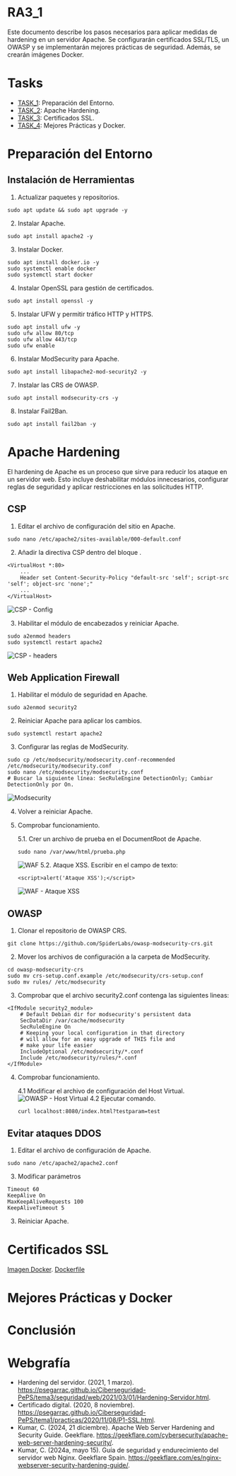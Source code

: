 # RA3_1

Este documento describe los pasos necesarios para aplicar medidas de hardening en un servidor Apache. Se configurarán certificados SSL/TLS, un OWASP y se implementarán mejores prácticas de seguridad. Además, se crearán imágenes Docker.

# Tasks

* [TASK_1](#Preparación-del-Entorno): Preparación del Entorno.
* [TASK_2](#Apache-Hardening): Apache Hardening.
* [TASK_3](#Certificados-SSL): Certificados SSL.
* [TASK_4](#Mejores-Prácticas-y-Docker): Mejores Prácticas y Docker.

# Preparación del Entorno
## Instalación de Herramientas
1. Actualizar paquetes y repositorios.
```
sudo apt update && sudo apt upgrade -y
```
2. Instalar Apache.
```
sudo apt install apache2 -y
```
3. Instalar Docker.
```
sudo apt install docker.io -y
sudo systemctl enable docker
sudo systemctl start docker
```
4. Instalar OpenSSL para gestión de certificados.
```
sudo apt install openssl -y
```
5. Instalar UFW y permitir tráfico HTTP y HTTPS.
```
sudo apt install ufw -y
sudo ufw allow 80/tcp
sudo ufw allow 443/tcp
sudo ufw enable
```
6. Instalar ModSecurity para Apache.
```
sudo apt install libapache2-mod-security2 -y
```
7. Instalar las CRS de OWASP.
```
sudo apt install modsecurity-crs -y
```
8. Instalar Fail2Ban.
```
sudo apt install fail2ban -y
```
# Apache Hardening
El hardening de Apache es un proceso que sirve para reducir los ataque en un servidor web. Esto incluye deshabilitar módulos innecesarios, configurar reglas de seguridad y aplicar restricciones en las solicitudes HTTP.
## CSP
1. Editar el archivo de configuración del sitio en Apache.
```
sudo nano /etc/apache2/sites-available/000-default.conf
```
2. Añadir la directiva CSP dentro del bloque <VirtualHost>.
```
<VirtualHost *:80>
    ...
    Header set Content-Security-Policy "default-src 'self'; script-src 'self'; object-src 'none';"
    ...
</VirtualHost>
```
![CSP - Config](https://github.com/user-attachments/assets/104b413d-0129-49cc-b4ba-44e82fcb542d)

3. Habilitar el módulo de encabezados y reiniciar Apache.
```
sudo a2enmod headers
sudo systemctl restart apache2
```
![CSP - headers](https://github.com/user-attachments/assets/bfb22460-02ee-4a79-b91e-c03114b4511c)

## Web Application Firewall
1. Habilitar el módulo de seguridad en Apache.
```
sudo a2enmod security2
```
2. Reiniciar Apache para aplicar los cambios.
```
sudo systemctl restart apache2
```
3. Configurar las reglas de ModSecurity.
```
sudo cp /etc/modsecurity/modsecurity.conf-recommended /etc/modsecurity/modsecurity.conf
sudo nano /etc/modsecurity/modsecurity.conf
# Buscar la siguiente línea: SecRuleEngine DetectionOnly; Cambiar DetectionOnly por On.
```
![Modsecurity](https://github.com/user-attachments/assets/973114a6-f0aa-46e2-a844-93fa4ac177d3)

4. Volver a reiniciar Apache.
5. Comprobar funcionamiento.

   5.1. Crer un archivo de prueba en el DocumentRoot de Apache.
   ```
   sudo nano /var/www/html/prueba.php
   ```
   ![WAF](https://github.com/user-attachments/assets/57bda759-0c8f-4aa7-bcc1-cb9a1c5932f8)
   5.2. Ataque XSS. Escribir en el campo de texto:
   ```
   <script>alert('Ataque XSS');</script>
   ```
   ![WAF - Ataque XSS](https://github.com/user-attachments/assets/22dc17ba-8ac9-4713-9f34-780d7569a909)

## OWASP
1. Clonar el repositorio de OWASP CRS.
```
git clone https://github.com/SpiderLabs/owasp-modsecurity-crs.git
```
2. Mover los archivos de configuración a la carpeta de ModSecurity.
```
cd owasp-modsecurity-crs
sudo mv crs-setup.conf.example /etc/modsecurity/crs-setup.conf
sudo mv rules/ /etc/modsecurity
```
3. Comprobar que el archivo security2.conf contenga las siguientes lineas:
```
<IfModule security2_module>
	# Default Debian dir for modsecurity's persistent data
	SecDataDir /var/cache/modsecurity
	SecRuleEngine On
	# Keeping your local configuration in that directory
	# will allow for an easy upgrade of THIS file and
	# make your life easier
    IncludeOptional /etc/modsecurity/*.conf
	Include /etc/modsecurity/rules/*.conf	
</IfModule>
```
4. Comprobar funcionamiento.

   4.1 Modificar el archivo de configuración del Host Virtual.
   ![OWASP - Host Virtual](https://github.com/user-attachments/assets/b1e049c5-cf30-4e19-8d52-4f1fac94ce41)
   4.2 Ejecutar comando.
   ```
   curl localhost:8080/index.html?testparam=test
   ```
## Evitar ataques DDOS
1. Editar el archivo de configuración de Apache.
```
sudo nano /etc/apache2/apache2.conf
```
3. Modificar parámetros
```
Timeout 60
KeepAlive On
MaxKeepAliveRequests 100
KeepAliveTimeout 5
```
3. Reiniciar Apache.

# Certificados SSL
[Imagen Docker](https://hub.docker.com/r/pps10479252/apache_ssl).
[Dockerfile]()

# Mejores Prácticas y Docker

# Conclusión

# Webgrafía
* Hardening del servidor. (2021, 1 marzo). https://psegarrac.github.io/Ciberseguridad-PePS/tema3/seguridad/web/2021/03/01/Hardening-Servidor.html.
* Certificado digital. (2020, 8 noviembre). https://psegarrac.github.io/Ciberseguridad-PePS/tema1/practicas/2020/11/08/P1-SSL.html.
* Kumar, C. (2024, 21 diciembre). Apache Web Server Hardening and Security Guide. Geekflare. https://geekflare.com/cybersecurity/apache-web-server-hardening-security/.
* Kumar, C. (2024a, mayo 15). Guía de seguridad y endurecimiento del servidor web Nginx. Geekflare Spain. https://geekflare.com/es/nginx-webserver-security-hardening-guide/.

